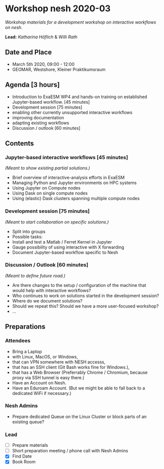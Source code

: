 # Workshop nesh 2020-03

_Workshop materials for a development workshop on interactive workflows on nesh._

**Lead:** _Katharina Höflich_ & _Willi Rath_


## Date and Place

- March 5th 2020, 09:00 - 12:00
- GEOMAR, Westshore, Kleiner Praktikumsraum


## Agenda [3 hours]

-	Introduction to ExaESM WP4 and hands-on training on established Jupyter-based workflow. [45 minutes]
-	Development session [75 minutes]
  -	enabling other currently unsupported interactive workflows
  -	improving documentation
  -	adapting existing workflows
-	Discussion / outlook [60 minutes]


## Contents

### Jupyter-based interactive workflows [45 minutes]

_(Meant to show existing partial solutions.)_

-	Brief overview of interactive-analysis efforts in ExaESM
-	Managing Python and Jupyter environments on HPC systems
-	Using Jupyter on Compute nodes
-	Using Dask on single compute nodes
-	Using (elastic) Dask clusters spanning multiple compute nodes

### Development session [75 minutes]

_(Meant to start collaboration on specific solutions.)_

-	Split into groups
-	Possible tasks:
  -	Install and test a Matlab / Ferret Kernel in Jupyter
  -	Gauge possibility of using interactive with X forwarding
  -	Document Jupyter-based workflow specific to Nesh

### Discussion / Outlook [60 minutes]

_(Meant to define future road.)_

-	Are there changes to the setup / configuration of the machine that would help with interactive workflows?
-	Who continues to work on solutions started in the development session?
-	Where do we document solutions?
-	Should we repeat this? Should we have a more user-focused workshop?
-	…


## Preparations

### Attendees

-	Bring a Laptop
  -	with Linux, MacOS, or Windows,
  -	that can VPN somewhere with NESH accesss,
  -	that has an SSH client (Git Bash works fine for Windows.),
  -	that has a Web Browser (Preferrably Chrome / Chromium, because proxy via SSH tunnel is easy there.)
- Have an Account on Nesh.
- Have an Eduroam Account. (But we might be able to fall back to a dedicated WiFi if necessary.)

### Nesh Admins

- Prepare dedicated Queue on the Linux Cluster or block parts of an existing queue?

### Lead

-	[ ] Prepare materials
-	[ ]	Short preparation meeting / phone call with Nesh Admins
- [x]	Find Date
- [x]	Book Room
